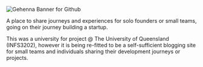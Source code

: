 ![Gehenna Banner for Github](https://user-images.githubusercontent.com/99398403/225961681-7da19e2e-ef26-422d-833f-1deaa89e6846.png)

A place to share journeys and experiences for solo founders or small teams, going on their journey building a startup.

This was a university for project @ The University of Queensland (INFS3202), however it is being re-fitted to be a self-sufficient blogging site for small teams and individuals sharing their development journeys or projects.
